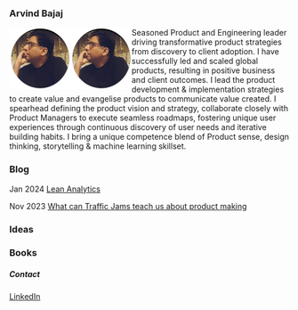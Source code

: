 ### Arvind Bajaj
<img align="left" width="110" height="110" src="https://github.com/arvindbajaj/arvindbajaj.github.io/blob/main/images/arvind.png">
<img align="left" width="110" height="110" src="./images/arvind.png">
Seasoned Product and Engineering leader driving transformative product strategies from discovery to client adoption. I have successfully led and scaled global products, resulting in positive business and client outcomes. I lead the product development & implementation strategies to create value and evangelise products to communicate value created. I spearhead defining the product vision and strategy, collaborate closely with Product Managers to execute seamless roadmaps, fostering unique user experiences through continuous discovery of user needs and iterative building habits. I bring a unique competence blend of Product sense, design thinking, storytelling & machine learning skillset.

### Blog

Jan 2024 [Lean Analytics](./blogs/lean-analytics.md)

Nov 2023 [What can Traffic Jams teach us about product making](./blogs/traffic-and-product.md)

### Ideas

### Books

##### Contact
[LinkedIn](https://www.linkedin.com/in/arvind-bajaj/)
